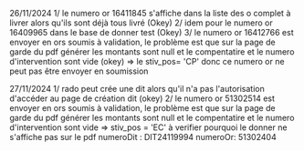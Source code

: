 26/11/2024
1/ le numero or 16411845 s'affiche dans la liste des o complet à livrer alors qu'ils sont déjà tous livré (Okey)
2/ idem pour le numero or 16409965 dans le base de donner test (Okey)
3/ le numero or 16412766 est envoyer en ors soumis à validation, le problème est que sur la page de garde du pdf générer les montants sont null et le compentatire et le numero d'intervention sont vide (okey)
=> le stiv_pos= 'CP' donc ce numero or ne peut pas être envoyer en soumission

27/11/2024
1/ rado peut crée une dit alors qu'il n'a pas l'autorisation d'accéder au page de création dit (okey)
2/ le numero or 51302514 est envoyer en ors soumis à validation, le problème est que sur la page de garde du pdf générer les montants sont null et le compentatire et le numero d'intervention sont vide
=> stiv_pos = 'EC' à verifier pourquoi le donner ne s'affiche pas sur le pdf
numeroDit : DIT24119994
numeroOr: 51302404
